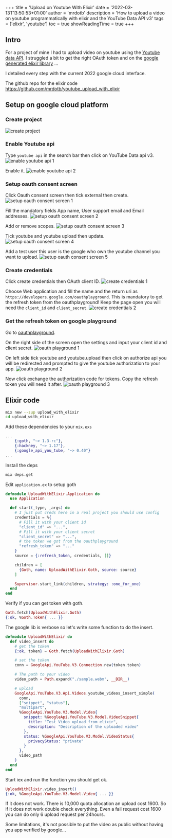 +++
title = 'Upload on Youtube With Elixir'
date = '2022-03-13T13:50:53+01:00'
author = 'mrdotb'
description = 'How to upload a video on youtube programmatically with elixir and the YouTube Data API v3'
tags = ['elixir', 'youtube']
toc = true
showReadingTime = true
+++

## Intro

For a project of mine I had to upload video on youtube using the [Youtube data API](https://developers.google.com/youtube/v3/docs).
I struggled a bit to get the right OAuth token and on the [google generated elixir library](https://github.com/googleapis/elixir-google-api) ...

I detailed every step with the current 2022 google cloud interface.

The github repo for the elixir code
https://github.com/mrdotb/youtube_upload_with_elixir

## Setup on google cloud platform

### Create project

![create project](/posts/upload-on-youtube-with-elixir/1-create-project.png)


### Enable Youtube api

Type `youtube api` in the search bar then click on YouTube Data api v3.
![enable youtube api 1](/posts/upload-on-youtube-with-elixir/2-enable-youtube-api-1.png)

Enable it.
![enable youtube api 2](/posts/upload-on-youtube-with-elixir/2-enable-youtube-api-2.png)


### Setup oauth consent screen

Click Oauth consent screen then tick external then create.
![setup oauth consent screen 1](/posts/upload-on-youtube-with-elixir/3-setup-oauth-consent-screen-1.png)

Fill the mandatory fields App name, User support email and Email addresses.
![setup oauth consent screen 2](/posts/upload-on-youtube-with-elixir/3-setup-oauth-consent-screen-2.png)

Add or remove scopes.
![setup oauth consent screen 3](/posts/upload-on-youtube-with-elixir/3-setup-oauth-consent-screen-3.png)

Tick youtube and youtube upload then update.
![setup oauth consent screen 4](/posts/upload-on-youtube-with-elixir/3-setup-oauth-consent-screen-4.png)

Add a test user this user is the google who own the youtube channel you want to upload.
![setup oauth consent screen 5](/posts/upload-on-youtube-with-elixir/3-setup-oauth-consent-screen-5.png)


### Create credentials

Click create credentials then OAuth client ID.
![create credentials 1](/posts/upload-on-youtube-with-elixir/4-create-credentials-1.png)

Choose Web application and fill the name and the return uri as `https://developers.google.com/oauthplayground`. This is mandatory to get the refresh token from the oauthplayground! Keep the page open you will need the `client_id` and `client_secret`. 
![create credentials 2](/posts/upload-on-youtube-with-elixir/4-create-credentials-2.png)


### Get the refresh token on google playground

Go to [oauthplayground](https://developers.google.com/oauthplayground/).

On the right side of the screen open the settings and input your client id and client secret.
![oauth playground 1](/posts/upload-on-youtube-with-elixir/5-oauth-playground-1.png)

On left side tick youtube and youtube.upload then click on authorize api you will be redirected and prompted to give the youtube authorization to your app.
![oauth playground 2](/posts/upload-on-youtube-with-elixir/5-oauth-playground-2.png)

Now click exchange the authorization code for tokens. Copy the refresh token you will need it after.
![oauth playground 3](/posts/upload-on-youtube-with-elixir/5-oauth-playground-3.png)

## Elixir code

```bash
mix new --sup upload_with_elixir
cd upload_with_elixir
```

Add these dependencies to your `mix.exs`
```elixir
...
    {:goth, "~> 1.3-rc"},
    {:hackney, "~> 1.17"},
    {:google_api_you_tube, "~> 0.40"}
...
```

Install the deps
```bash
mix deps.get
```

Edit `application.ex` to setup goth
```elixir
defmodule UploadWithElixir.Application do
  use Application

  def start(_type, _args) do
    # I just put creds here in a real project you should use config
    credentials = %{
      # Fill it with your client id
      "client_id" => "...",
      # Fill it with your client secret
      "client_secret" => "...",
      # the token we got from the oauthplayground
      "refresh_token" => "..."
    }
    source = {:refresh_token, credentials, []}

    children = [
      {Goth, name: UploadWithElixir.Goth, source: source}
    ]

    Supervisor.start_link(children, strategy: :one_for_one)
  end
end
```

Verify if you can get token with goth.
```elixir
Goth.fetch(UploadWithElixir.Goth)
{:ok, %Goth.Token{ ... }}
```

The google lib is verbose so let's write some function to do the insert.
```elixir
defmodule UploadWithElixir do
  def video_insert do
    # get the token
    {:ok, token} = Goth.fetch(UploadWithElixir.Goth)

    # set the token
    conn = GoogleApi.YouTube.V3.Connection.new(token.token)

    # The path to your video
    video_path = Path.expand("./sample.webm", __DIR__)

    # upload
    GoogleApi.YouTube.V3.Api.Videos.youtube_videos_insert_simple(
      conn,
      ["snippet", "status"],
      "multipart",
      %GoogleApi.YouTube.V3.Model.Video{
        snippet: %GoogleApi.YouTube.V3.Model.VideoSnippet{
          title: "Test Video upload from elixir",
          description: "Description of the uploaded video"
        },
        status: %GoogleApi.YouTube.V3.Model.VideoStatus{
          privacyStatus: "private"
        }
      },
      video_path
    )
  end
end
```

Start iex and run the function you should get ok.
```elixir
UploadWithElixir.video_insert()
{:ok, %GoogleApi.YouTube.V3.Model.Video{ ... }}
```

If it does not work.
There is 10,000 quota allocation an upload cost 1600. So if it does not work double check everything. Even a fail request cost 1600 you can do only 6 upload request per 24hours.

Some limitations, it's not possible to put the video as public without having you app verified by google...
